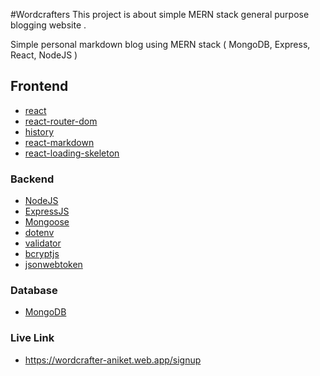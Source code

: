 #Wordcrafters
This project is about simple MERN stack general purpose blogging website . 

Simple personal markdown blog using MERN stack ( MongoDB, Express, React, NodeJS )

## Frontend

* [react](https://reactjs.org/)
* [react-router-dom](https://www.npmjs.com/package/react-router-dom)
* [history](https://www.npmjs.com/package/history)
* [react-markdown](https://www.npmjs.com/package/react-markdown)
* [react-loading-skeleton](https://www.npmjs.com/package/react-loading-skeleton)


### Backend

* [NodeJS](https://nodejs.org/en/)
* [ExpressJS](https://expressjs.com/)
* [Mongoose](https://mongoosejs.com/)
* [dotenv](https://www.npmjs.com/package/dotenv)
* [validator](https://www.npmjs.com/package/validator)
* [bcryptjs](https://www.npmjs.com/package/bcryptjs)
* [jsonwebtoken](https://www.npmjs.com/package/jsonwebtoken)

### Database

* [MongoDB](https://www.mongodb.com/)


### Live Link #####

* https://wordcrafter-aniket.web.app/signup
